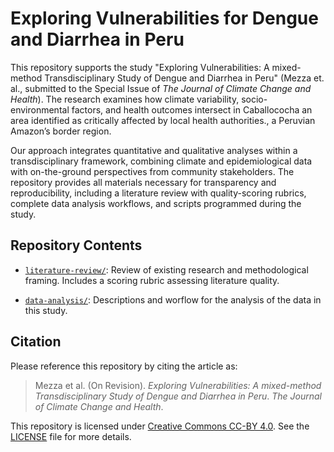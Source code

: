 # Exploring Vulnerabilities for Dengue and Diarrhea in Peru 

This repository supports the study "Exploring Vulnerabilities: A mixed-method Transdisciplinary Study of Dengue and Diarrhea in Peru" (Mezza et. al., submitted to the Special Issue of _The Journal of Climate Change and Health_). The research examines how climate variability, socio-environmental factors, and health outcomes intersect in Caballococha an area identified as critically affected by local health authorities., a Peruvian Amazon’s border region.

Our approach integrates quantitative and qualitative analyses within a transdisciplinary framework, combining climate and epidemiological data with on-the-ground perspectives from community stakeholders. The repository provides all materials necessary for transparency and reproducibility, including a literature review with quality-scoring rubrics, complete data analysis workflows, and scripts programmed during the study.

## Repository Contents

- [`literature-review/`](https://github.com/sciruiz/framing-vulnerabilities-peru/tree/main/literature-review): Review of existing research and methodological framing. Includes a scoring rubric assessing literature quality.

- [`data-analysis/`](https://github.com/sciruiz/framing-vulnerabilities-peru/tree/main/data-analysis): Descriptions and worflow for the analysis of the data in this study.

## Citation

Please reference this repository by citing the article as:

> Mezza et al. (On Revision). *Exploring Vulnerabilities: A mixed-method Transdisciplinary Study of Dengue and Diarrhea in Peru*. _The Journal of Climate Change and Health_.

This repository is licensed under [Creative Commons CC-BY 4.0](https://creativecommons.org/licenses/by/4.0/). See the [LICENSE](./LICENSE) file for more details.
